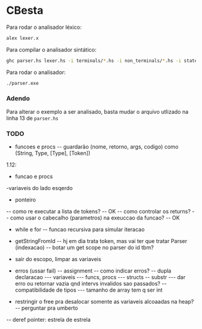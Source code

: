 # CBesta

Para rodar o analisador léxico:

```sh
alex lexer.x
```

Para compilar o analisador sintático:

```sh
ghc parser.hs lexer.hs -i terminals/*.hs -i non_terminals/*.hs -i state/*.hs -i execution/*.hs
```

Para rodar o analisador:
```sh
./parser.exe
```

### Adendo

Para alterar o exemplo a ser analisado, basta mudar o arquivo utlizado
na linha 13 de `parser.hs`


### TODO
- funcoes e procs
-- guardarão (nome, retorno, args, codigo) como (String, Type, [Type], [Token])


1.12:
  - funcao e procs


-variaveis do lado esqerdo

  - ponteiro

-- como re executar a lista de tokens? -- OK
-- como controlar os returns?
-- como usar o cabecalho (parametros) na exeuccao da funcao? -- OK
- while e for
-- funcao recursiva para simular iteracao
- getStringFromId
-- hj em dia trata token, mas vai ter que tratar Parser (indexacao)
-- botar um get scope no parser do id tbm?
- sair do escopo, limpar as variaveis

- erros (ussar fail)
-- assignment
-- como indicar erros?
-- dupla declaracao
--- variaveis
--- funcs, procs
--- structs
-- substr
--- dar erro ou retornar vazia qnd intervs invalidos sao passados?
-- compatibilidade de tipos
--- tamanho de array tem q ser int


- restringir o free pra desalocar somente as variaveis alcoaadas na heap?
-- perguntar pra umberto

-- deref pointer: estrela de estrela
